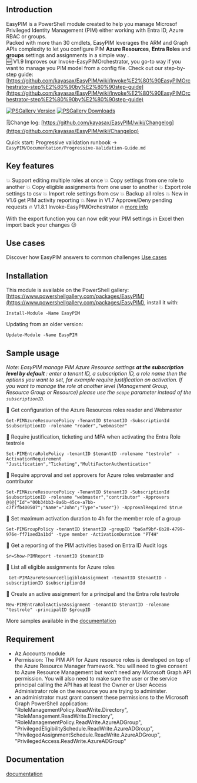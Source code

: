 ## Introduction

EasyPIM is a PowerShell module created to help you manage Microsof Privileged Identity Management (PIM) either working with Entra ID, Azure RBAC or groups.  
Packed with more than 30 cmdlets, EasyPIM leverages the ARM and Graph APIs complexity to let you configure PIM **Azure Resources**, **Entra Roles** and **groups** settings and assignments in a simple way .  
🆕 V1.9 Improves our Invoke-EasyPIMOrchestrator, you go-to way if you want to manage you PIM model from a config file.
Check out our step-by-step guide: [https://github.com/kayasax/EasyPIM/wiki/Invoke%E2%80%90EasyPIMOrchestrator-step%E2%80%90by%E2%80%90step-guide](https://github.com/kayasax/EasyPIM/wiki/Invoke%E2%80%90EasyPIMOrchestrator-step%E2%80%90by%E2%80%90step-guide)

[![PSGallery Version](https://img.shields.io/powershellgallery/v/easypim.svg?style=flat&logo=powershell&label=PSGallery%20Version)](https://www.powershellgallery.com/packages/easypim) [![PSGallery Downloads](https://img.shields.io/powershellgallery/dt/easypim.svg?style=flat&logo=powershell&label=PSGallery%20Downloads)](https://www.powershellgallery.com/packages/easypim)

🗒️Change log: [https://github.com/kayasax/EasyPIM/wiki/Changelog](https://github.com/kayasax/EasyPIM/wiki/Changelog)

Quick start: Progressive validation runbook → `EasyPIM/Documentation/Progressive-Validation-Guide.md`

## Key features
:boom: Support editing multiple roles at once
:boom: Copy settings from one role to another
:boom: Copy eligible assignments from one user to another
:boom: Export role settings to csv
:boom: Import role settings from csv
:boom: Backup all roles
:boom: New in V1.6 get PIM activity reporting
:boom: New in V1.7 Approve/Deny pending requests
:fire: V1.8.1 Invoke-EasyPIMOrchestrator :fire: [more info](https://github.com/kayasax/EasyPIM/wiki/Invoke%E2%80%90EasyPIMOrchestrator)

With the export function you can now edit your PIM settings in Excel then import back your changes :wink:

## Use cases
Discover how EasyPIM answers to common challenges [Use cases](https://github.com/kayasax/EasyPIM/wiki/Use-Cases)

## Installation
This module is available on the PowerShell gallery: [https://www.powershellgallery.com/packages/EasyPIM](https://www.powershellgallery.com/packages/EasyPIM), install it with:
```pwsh
Install-Module -Name EasyPIM
```
Updating from an older version:
```pwsh
Update-Module -Name EasyPIM
```

## Sample usage

*Note: EasyPIM manage PIM Azure Resource settings **at the subscription level by default** : enter a tenant ID, a subscription ID, a role name
then the options you want to set, for example require justification on activation.
If you want to manage the role at another level (Management Group, Resource Group or Resource) please use the `scope` parameter instead of the `subscriptionID`.*


:large_blue_diamond: Get configuration of the Azure Resources roles reader and Webmaster
 ```pwsh
 Get-PIMAzureResourcePolicy -TenantID $tenantID -SubscriptionId $subscriptionID -rolename "reader","webmaster"
 ```

:large_blue_diamond: Require justification, ticketing and MFA when activating the Entra Role testrole
 ```pwsh
 Set-PIMEntraRolePolicy -tenantID $tenantID -rolename "testrole"  -ActivationRequirement "Justification","Ticketing","MultiFactorAuthentication"
 ```

:large_blue_diamond: Require approval and set approvers for Azure roles webmaster and contributor
```pwsh
Set-PIMAzureResourcePolicy -TenantID $tenantID -SubscriptionId $subscriptionID -rolename "webmaster","contributor" -Approvers  @(@{"Id"="00b34bb3-8a6b-45ce-a7bb-c7f7fb400507";"Name"="John";"Type"="user"}) -ApprovalRequired $true
```

:large_blue_diamond: Set maximum activation duration to 4h for the member role of a group
```pwsh
Set-PIMGroupPolicy -tenantID $tenantID -groupID "ba6af9bf-6b28-4799-976e-ff71aed3a1bd" -type member -ActivationDuration "PT4H"
```

:large_blue_diamond: Get a reporting of the PIM activities based on Entra ID Audit logs
```pwsh
$r=Show-PIMReport -tenantID $tenantID
```

:large_blue_diamond: List all eligible assignments for Azure roles
```pwsh
 Get-PIMAzureResourceEligibleAssignment -tenantID $tenantID -subscriptionID $subscriptionId
```

:large_blue_diamond: Create an active assignment for a principal and the Entra role testrole
```pwsh
New-PIMEntraRoleActiveAssignment -tenantID $tenantID -rolename "testrole" -principalID $groupID
```




More samples available in the [documentation](https://github.com/kayasax/EasyPIM/wiki/Documentation)

## Requirement
* Az.Accounts module
* Permission:
The PIM API for Azure resource roles is developed on top of the Azure Resource Manager framework. You will need to give consent to Azure Resource Management but won’t need any Microsoft Graph API permission. You will also need to make sure the user or the service principal calling the API has at least the Owner or User Access Administrator role on the resource you are trying to administer.
* an administrator must grant consent these permissions to the Microsoft Graph PowerShell application:
"RoleManagementPolicy.ReadWrite.Directory",
                "RoleManagement.ReadWrite.Directory",
                "RoleManagementPolicy.ReadWrite.AzureADGroup",
                "PrivilegedEligibilitySchedule.ReadWrite.AzureADGroup",
                "PrivilegedAssignmentSchedule.ReadWrite.AzureADGroup",
                "PrivilegedAccess.ReadWrite.AzureADGroup"

## Documentation
[documentation](https://github.com/kayasax/EasyPIM/wiki/Documentation)
